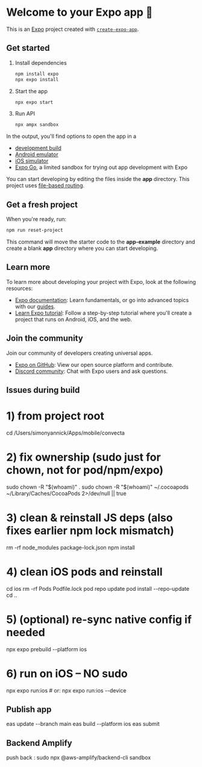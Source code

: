 # Welcome to your Expo app 👋

This is an [Expo](https://expo.dev) project created with [`create-expo-app`](https://www.npmjs.com/package/create-expo-app).

## Get started

1. Install dependencies

   ```bash
   npm install expo
   npx expo install
   ```

2. Start the app

   ```bash
   npx expo start
   ```

3. Run API

   ```bash
   npx ampx sandbox
   ```

In the output, you'll find options to open the app in a

- [development build](https://docs.expo.dev/develop/development-builds/introduction/)
- [Android emulator](https://docs.expo.dev/workflow/android-studio-emulator/)
- [iOS simulator](https://docs.expo.dev/workflow/ios-simulator/)
- [Expo Go](https://expo.dev/go), a limited sandbox for trying out app development with Expo

You can start developing by editing the files inside the **app** directory. This project uses [file-based routing](https://docs.expo.dev/router/introduction).

## Get a fresh project

When you're ready, run:

```bash
npm run reset-project
```

This command will move the starter code to the **app-example** directory and create a blank **app** directory where you can start developing.

## Learn more

To learn more about developing your project with Expo, look at the following resources:

- [Expo documentation](https://docs.expo.dev/): Learn fundamentals, or go into advanced topics with our [guides](https://docs.expo.dev/guides).
- [Learn Expo tutorial](https://docs.expo.dev/tutorial/introduction/): Follow a step-by-step tutorial where you'll create a project that runs on Android, iOS, and the web.

## Join the community

Join our community of developers creating universal apps.

- [Expo on GitHub](https://github.com/expo/expo): View our open source platform and contribute.
- [Discord community](https://chat.expo.dev): Chat with Expo users and ask questions.


## Issues during build
# 1) from project root
cd /Users/simonyannick/Apps/mobile/convecta

# 2) fix ownership (sudo just for chown, not for pod/npm/expo)
sudo chown -R "$(whoami)" .
sudo chown -R "$(whoami)" ~/.cocoapods ~/Library/Caches/CocoaPods 2>/dev/null || true

# 3) clean & reinstall JS deps (also fixes earlier npm lock mismatch)
rm -rf node_modules package-lock.json
npm install

# 4) clean iOS pods and reinstall
cd ios
rm -rf Pods Podfile.lock
pod repo update
pod install --repo-update
cd ..

# 5) (optional) re-sync native config if needed
npx expo prebuild --platform ios

# 6) run on iOS – NO sudo
npx expo run:ios        # or: npx expo run:ios --device


## Publish app

eas update --branch main
eas build --platform ios
eas submit


## Backend Amplify
push back : sudo npx @aws-amplify/backend-cli sandbox
